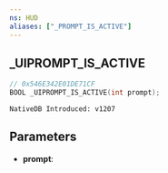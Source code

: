 ```yaml
---
ns: HUD
aliases: ["_PROMPT_IS_ACTIVE"]
---
```

## _UIPROMPT_IS_ACTIVE

```c
// 0x546E342E01DE71CF
BOOL _UIPROMPT_IS_ACTIVE(int prompt);
```

```
NativeDB Introduced: v1207
```

## Parameters
* **prompt**:
